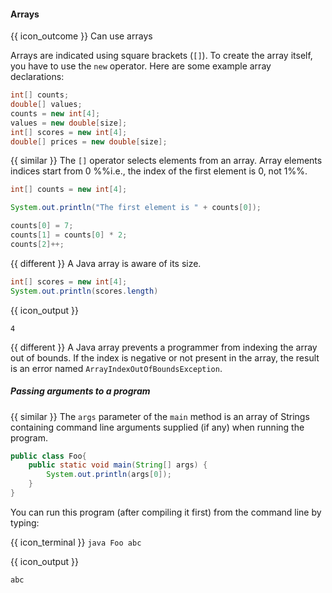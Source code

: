 <div id="title">

#### Arrays

</div>

<span id="prereqs"></span>

<span id="outcomes">{{ icon_outcome }} Can use arrays</span>

<div id="body">

Arrays are indicated using square brackets (`[]`). To create the array itself, you have to use the `new` operator. Here are some example array declarations:
```java
int[] counts;
double[] values;
counts = new int[4];
values = new double[size];
int[] scores = new int[4];
double[] prices = new double[size];
```

{{ similar }} The `[]` operator selects elements from an array. Array elements indices start from 0 %%i.e., the index of the first element is 0, not 1%%.
```java
int[] counts = new int[4];

System.out.println("The first element is " + counts[0]);

counts[0] = 7;
counts[1] = counts[0] * 2;
counts[2]++;
```

{{ different }} A Java array is aware of its size.
```java
int[] scores = new int[4];
System.out.println(scores.length)
```
{{ icon_output }}
```
4
```

{{ different }} A Java array prevents a programmer from indexing the array out of bounds. If the index is negative or not present in the array, the result is an error named `ArrayIndexOutOfBoundsException`.

##### Passing arguments to a program

{{ similar }} The `args` parameter of the `main` method is an array of Strings containing command line arguments supplied (if any) when running the program.
```java
public class Foo{
    public static void main(String[] args) {
        System.out.println(args[0]);
    }
}
```
You can run this program (after compiling it first) from the command line by typing:

{{ icon_terminal }} `java Foo abc`

{{ icon_output }}

`abc`


</div>

<div id="extras">
</div>